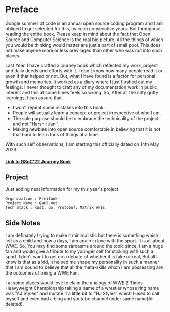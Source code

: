 # Preface

Google summer of code is an annual open source coding program and I am obliged to get selected for this, twice in consecutive years. But throughout reading the entire book, Please keep in mind about the fact that Open Source and Computer Science is the real big picture. All the things of which you would be thinking would matter are just a part of small pool. This does not make anyone more or less previlaged than other who was not into such places.

Last Year, I have crafted a journey book which reflected my work, project and daily deeds and efforts with it. I don't know how many people read it or even if that helped or not. But, what I have found is a factor for personal growth and memories. It worked as a diary where I just flushed out my feelings. I never thought to craft any of my documentation work in public interest and this at some times feels so wrong. So, After all the nitty gritty learnings, I can assure that 

- I won't repeat some mistakes into this book.
- People will actually learn a concept or project irrespective of who I am.
- The sole purpose should be to embrace the technicality of the project and not "Harshil Jani".
- Making newbies into open source comfortable in believing that it is not that hard to learn tons of things at a time.

With such self observations, I am starting this officially dated on 14th May 2023.

#### [Link to GSoC'22 Journey Book](https://harshil-jani.github.io/GSOC-book/)

## Project 
Just adding neat information for my this year's project

```
Organization : Freifunk
Project Name : Qaul.net
Tech Stack : Rust, Go, Protobuf, Matrix APIs
```

## Side Notes

I am definately trying to make it minimalistic but there is something which I left as a child and now a days, I am again in love with the sport. It is all about WWE. So, You may find some sarcasms around the topic since, I am a huge fan and would give a tribute to my younger self for sticking with such a sport. I don't want to get on a debate of whether it is fake or real, But all I know is that as a kid, It helped me shape my personality in such a manner that I am bound to believe that all the meta-skills which I am possessing are the outcomes of being a WWE Fan.

I at some places would love to claim the analogy of WWE 2 Times Heavyweight Championship taking a name of a wrestler whose ring name was "AJ Styles" and mutate it a little bit to "HJ Styles" which I used to call myself and even had a blog and youtube channel under same name(All deleted).

